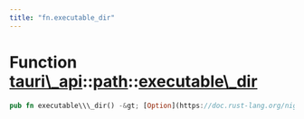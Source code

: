 ```yaml
---
title: "fn.executable_dir"
---
```


Function [tauri\\\_api](/docs/api/rust/tauri\_api/../index.html)::[path](/docs/api/rust/tauri\_api/index.html)::[executable\\\_dir](/docs/api/rust/tauri\_api/)
===============================================================================================================================================================

```rust
pub fn executable\\\_dir() -&gt; [Option](https://doc.rust-lang.org/nightly/core/option/enum.Option.html "enum core::option::Option")&lt;[PathBuf](https://doc.rust-lang.org/nightly/std/path/struct.PathBuf.html "struct std::path::PathBuf")\&gt;
```
      